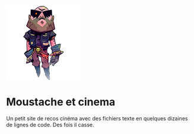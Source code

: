 ![Moustache et cinéma](/images/avatar.png)

# Moustache et cinema

Un petit site de recos cinéma avec des fichiers texte en quelques dizaines de lignes de code.
Des fois il casse.
